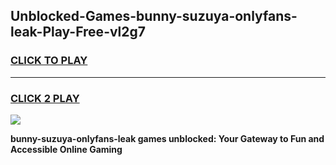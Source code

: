 
## Unblocked-Games-bunny-suzuya-onlyfans-leak-Play-Free-vl2g7
<h3>
<a href="https://premium76.site?title=bunny-suzuya-onlyfans-leak&ref=10A">CLICK TO PLAY</a></h3>
<hr>

<h3>
<a href="https://premium76.site?title=bunny-suzuya-onlyfans-leak&ref=10A">CLICK 2 PLAY</a>
  
</h3>

<a href="https://premium76.site?title=bunny-suzuya-onlyfans-leak&ref=10A"><img src="https://clearcache.store/games.png"></a>


**bunny-suzuya-onlyfans-leak games unblocked: Your Gateway to Fun and Accessible Online Gaming**
